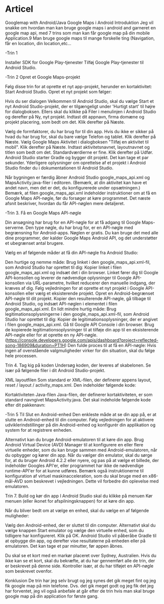 # Articel
Googlemap with Android/Java
Google Maps i Android
Introduktion
Jeg vil snakke om hvordan man kan bruge google maps i android and garneret en google map api, med 7 trins som man kan får google map på din mobile Application.9
Man bruge google maps til mange forskelle ting (Navigation, får en location, din location,etc…

-Trin 1
 
 Installer SDK for Google Play-tjenester
Tilføj Google Play-tjenester til Android Studio.


-Trin 2
 Opret et Google Maps-projekt
 
Følg disse trin for at oprette et nyt app-projekt, herunder en kortaktivitet:
Start Android Studio.
Opret et nyt projekt som følger:

Hvis du ser dialogen Velkommen til Android Studio, skal du vælge Start et nyt Android Studio-projekt, der er tilgængeligt under 'Hurtigt start' til højre for dialogboksen.
Ellers skal du klikke på Filer i menulinjen i Android Studio og derefter på Ny, nyt projekt.
Indtast dit appnavn, firma domæne og projekt placering, som bedt om det. Klik derefter på Næste.

Vælg de formfaktorer, du har brug for til din app. Hvis du ikke er sikker på hvad du har brug for, skal du bare vælge Telefon og tablet. Klik derefter på Næste.
Vælg Google Maps Aktivitet i dialogboksen "Tilføj en aktivitet til mobil". Klik derefter på Næste.
Indtast aktivitetsnavnet, layoutnavnet og titlen som bedt om det. Standardværdierne er fine. Klik derefter på Udfør.
Android Studio starter Gradle og bygger dit projekt. Det kan tage et par sekunder. Yderligere oplysninger om oprettelse af et projekt i Android Studio finder du i dokumentationen til Android Studio.

Når bygningen er færdig åbner Android Studio google_maps_api.xml og MapsActivity.java-filer i editoren. (Bemærk, at din aktivitet kan have et andet navn, men det er det, du konfigurerede under opsætningen.) Bemærk, at filen google_maps_api.xml indeholder instruktioner om at få en Google Maps API-nøgle, før du forsøger at køre programmet. Det næste afsnit beskriver, hvordan du får API-nøglen mere detaljeret.

-Trin 3.
 Få en Google Maps API-nøgle
 
Din ansøgning har brug for en API-nøgle for at få adgang til Google Maps-serverne. Den type nøgle, du har brug for, er en API-nøgle med begrænsning for Android-apps. Nøglen er gratis. Du kan bruge det med alle dine programmer, der kalder Google Maps Android API, og det understøtter et ubegrænset antal brugere.

Vælg en af følgende måder at få din API-nøgle fra Android Studio:

Den hurtige og nemme måde: Brug linket i den google_maps_api.xml-fil, som Android Studio har oprettet til dig:
Kopier linket i filen google_maps_api.xml og indsæt det i din browser. Linket fører dig til Google API-konsollen og leverer de nødvendige oplysninger til Google API-konsollen via URL-parametre, hvilket reducerer den manuelle indgang, der kræves af dig.
Følg vejledningen for at oprette et nyt projekt i Google API-konsollen eller vælg et eksisterende projekt.
Opret en Android-begrænset API-nøgle til dit projekt.
Kopier den resulterende API-nøgle, gå tilbage til Android Studio, og indsæt API-nøglen i elementet <string> i filen google_maps_api.xml.
En lidt mindre hurtig måde: Brug legitimationsoplysningerne i den google_maps_api.xml-fil, som Android Studio har oprettet til dig:
Kopier de legitimationsoplysninger, der er angivet i filen google_maps_api.xml.
Gå til Google API Console i din browser.
Brug de kopierede legitimationsoplysninger til at tilføje din app til en eksisterende API-nøgle eller for at oprette en ny API-nøgle.
 (https://console.developers.google.com/apis/dashboard?project=reflected-song-186909&duration=PT1H)
Den fulde proces til at få en API-nøgle: Hvis ingen af ovenstående valgmuligheder virker for din situation, skal du følge hele processen.












Trin 4.
 Tag kig på koden
Undersøg koden, der leveres af skabelonen. Se især på følgende filer i dit Android Studio-projekt.

XML layoutfilen
Som standard er XML-filen, der definerer appens layout, reset / layout / activity_maps.xml. Den indeholder følgende kode:
 

Kortaktiviteten Java-filen
Java-filen, der definerer kortaktiviteten, er som standard navngivet MapsActivity.java. Det skal indeholde følgende kode efter dit pakkenavn:
 
-Trin 5
Til Slut en Android-enhed
Den enkleste måde at se din app på, er at slutte en Android-enhed til din computer. Følg vejledningen for at aktivere udviklerindstillinger på din Android-enhed og konfigurér din applikation og system for at registrere enheden.

Alternativt kan du bruge Android-emulatoren til at køre din app. Brug Android Virtual Device (AVD) Manager til at konfigurere en eller flere virtuelle enheder, som du kan bruge sammen med Android-emulatoren, når du opbygger og kører din app. Når du vælger din emulator, skal du sørge for, at du bruger Android 4.2.2 eller nyere, og pas på at vælge et billede, der indeholder Googles API'er, eller programmet har ikke de nødvendige runtime-API'er for at kunne udføres. Bemærk også instruktionerne til konfiguration af virtuel maskinacceleration, som du skal bruge med en x86-mål-AVD som beskrevet i vejledningen. Dette vil forbedre din oplevelse med emulatoren.





Trin 7.
Build og kør din app
I Android Studio skal du klikke på menuen Kør menuen (eller ikonet for afspilningsknappen) for at køre din app.

Når du bliver bedt om at vælge en enhed, skal du vælge en af følgende muligheder:

Vælg den Android-enhed, der er sluttet til din computer.
Alternativt skal du vælge knappen Start emulator og vælge den virtuelle enhed, som du tidligere har konfigureret.
Klik på OK. Android Studio vil påberåbe Gradle til at opbygge din app, og derefter vise resultaterne på enheden eller på emulatoren. Det kan tage et par minutter, før appen åbnes.

Du skal se et kort med en markør placeret over Sydney, Australien. Hvis du ikke kan se et kort, skal du bekræfte, at du har gennemført alle de trin, der er beskrevet på denne side. Kontroller især, at du har tilføjet en API-nøgle som beskrevet ovenfor.

Konklusion
De trin har jeg selv brugt og jeg synes det gik meget fint og jeg fik google map på min telefone.
Dvs. det gik meget godt og jeg fik det jeg har forventet, jeg vil også anbefale at går efter de trin hvis man skal bruge google map på din application for første gang.
